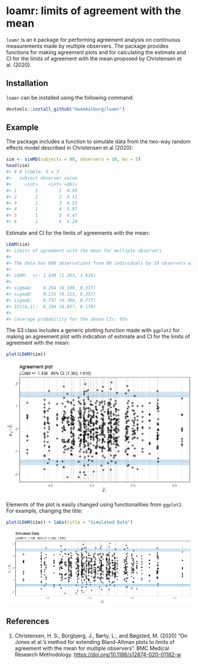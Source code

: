 
<!-- README.md is generated from README.Rmd. Please edit that file -->

# loamr: limits of agreement with the mean

`loamr` is an `R` package for performing agreement analysis on
continuous measurements made by multiple observers. The package provides
functions for making agreement plots and for calculating the estimate
and CI for the limits of agreement with the mean proposed by Christensen
et al. (2020).

## Installation

`loamr` can be installed using the following command:

``` r
devtools::install_github("HaemAalborg/loamr")
```

## Example

The package includes a function to simulate data from the two-way random
effects model described in Christensen et al (2020):

``` r
sim <- simMD(subjects = 80, observers = 10, mu = 5)
head(sim)
#> # A tibble: 6 x 3
#>   subject observer value
#>     <int>    <int> <dbl>
#> 1       1        1  4.99
#> 2       1        2  4.51
#> 3       1        3  6.52
#> 4       1        4  5.97
#> 5       1        5  4.47
#> 6       1        6  4.20
```

Estimate and CI for the limits of agreements with the mean:

``` r
LOAM(sim)
#> Limits of agreement with the mean for multiple observers
#> 
#> The data has 800 observations from 80 individuals by 10 observers with 1 measurements
#> 
#> LOAM:  +/- 1.438 (1.363, 1.616)
#> 
#> sigmaA:    0.264 (0.190, 0.337)
#> sigmaB:    0.235 (0.113, 0.357)
#> sigmaE:    0.737 (0.700, 0.777)
#> ICC(A,1):  0.104 (0.057, 0.170)
#> 
#> Coverage probability for the above CIs: 95%
```

The S3 class includes a generic plotting function made with `ggplot2`
for making an agreement plot with indication of estimate and CI for the
limits of agreement with the mean:

``` r
plot(LOAM(sim))
```

![](man/figures/README-unnamed-chunk-5-1.png)<!-- -->

Elements of the plot is easily changed using functionalities from
`ggplot2`. For example, changing the title:

``` r
plot(LOAM(sim)) + labs(title = "Simulated Data")
```

![](man/figures/README-unnamed-chunk-6-1.png)<!-- -->

## References

1.  Christensen, H. S., Borgbjerg, J., Børty, L., and Bøgsted, M. (2020)
    “On Jones et al.’s method for extending Bland-Altman plots to limits
    of agreement with the mean for multiple observers”. BMC Medical
    Research Methodology. <https://doi.org/10.1186/s12874-020-01182-w>
